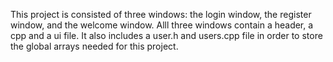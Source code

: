 This project is consisted of three windows: the login window, the register window, and the welcome window. Alll three windows contain a header, a cpp and a ui file. It also includes a user.h and users.cpp file in order to store the global arrays needed for this project. 
